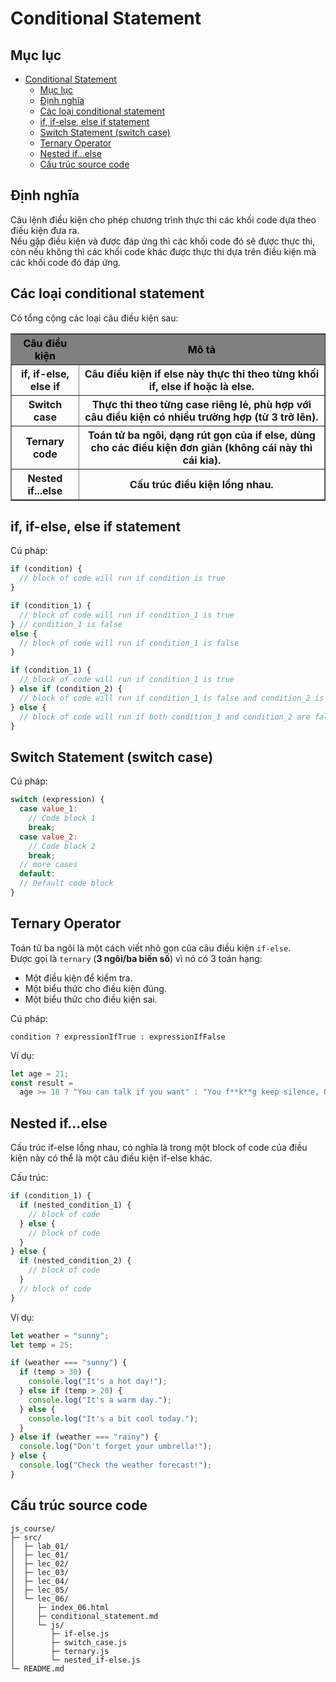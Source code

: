 # Conditional Statement

## Mục lục

- [Conditional Statement](#conditional-statement)
  - [Mục lục](#mục-lục)
  - [Định nghĩa](#định-nghĩa)
  - [Các loại conditional statement](#các-loại-conditional-statement)
  - [if, if-else, else if statement](#if-if-else-else-if-statement)
  - [Switch Statement (switch case)](#switch-statement-switch-case)
  - [Ternary Operator](#ternary-operator)
  - [Nested if...else](#nested-ifelse)
  - [Cấu trúc source code](#cấu-trúc-source-code)

## Định nghĩa

Câu lệnh điều kiện cho phép chương trình thực thi các khối code dựa theo điều kiện đưa ra.  
Nếu gặp điều kiện và được đáp ứng thì các khối code đó sẽ được thực thi, còn nếu không thì các khối code khác được thực thi dựa trên điều kiện mà các khối code đó đáp ứng.

## Các loại conditional statement

Có tổng cộng các loại câu điều kiện sau:

<table border="1">
  <tr style="background-color:gray; color: black">
    <th>Câu điều kiện</th>
    <th>Mô tả</th>
  </tr>
  <tr>
    <th>if, if-else, else if</th>
    <th>Câu điều kiện if else này thực thi theo từng khối if, else if hoặc là else.</th>
  </tr>
  <tr>
    <th>Switch case</th>
    <th>Thực thi theo từng case riêng lẻ, phù hợp với câu điều kiện có nhiều trường hợp (từ 3 trở lên).</th>
  </tr>
  <tr>
    <th>Ternary code</th>
    <th>Toán tử ba ngôi, dạng rút gọn của if else, dùng cho các điều kiện đơn giản (không cái này thì cái kia).</th>
  </tr>
  <tr>
    <th>Nested if...else</th>
    <th>Cấu trúc điều kiện lồng nhau.</th>
  </tr>
</table>

## if, if-else, else if statement

Cú pháp:

```js
if (condition) {
  // block of code will run if condition is true
}
```

```js
if (condition_1) {
  // block of code will run if condition_1 is true
} // condition_1 is false
else {
  // block of code will run if condition_1 is false
}
```

```js
if (condition_1) {
  // block of code will run if condition_1 is true
} else if (condition_2) {
  // block of code will run if condition_1 is false and condition_2 is true
} else {
  // block of code will run if both condition_1 and condition_2 are false.
}
```

## Switch Statement (switch case)

Cú pháp:

```js
switch (expression) {
  case value_1:
    // Code block 1
    break;
  case value_2:
    // Code block 2
    break;
  // more cases
  default:
  // Default code block
}
```

## Ternary Operator

Toán tử ba ngôi là một cách viết nhỏ gọn của câu điều kiện `if-else`.  
Được gọi là `ternary` (**3 ngôi/ba biến số**) vì nó có 3 toán hạng:

- Một điều kiện để kiểm tra.
- Một biểu thức cho điều kiện đúng.
- Một biểu thức cho điều kiện sai.

Cú pháp:

```
condition ? expressionIfTrue : expressionIfFalse
```

Ví dụ:

```js
let age = 21;
const result =
  age >= 18 ? "You can talk if you want" : "You f**k**g keep silence, OK!";
```

## Nested if...else

Cấu trúc if-else lồng nhau, có nghĩa là trong một block of code của điều kiện này có thể là một câu điều kiện if-else khác.

Cấu trúc:

```js
if (condition_1) {
  if (nested_condition_1) {
    // block of code
  } else {
    // block of code
  }
} else {
  if (nested_condition_2) {
    // block of code
  }
  // block of code
}
```

Ví dụ:

```js
let weather = "sunny";
let temp = 25;

if (weather === "sunny") {
  if (temp > 30) {
    console.log("It's a hot day!");
  } else if (temp > 20) {
    console.log("It's a warm day.");
  } else {
    console.log("It's a bit cool today.");
  }
} else if (weather === "rainy") {
  console.log("Don't forget your umbrella!");
} else {
  console.log("Check the weather forecast!");
}
```

## Cấu trúc source code

```
js_course/
├─ src/
│  ├─ lab_01/
│  ├─ lec_01/
│  ├─ lec_02/
│  ├─ lec_03/
│  ├─ lec_04/
│  ├─ lec_05/
│  └─ lec_06/
│     ├─ index_06.html
│     ├─ conditional_statement.md
│     └─ js/
│        ├─ if-else.js
│        ├─ switch_case.js
│        ├─ ternary.js
│        └─ nested_if-else.js
└─ README.md
```
